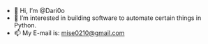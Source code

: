 - 👋 Hi, I’m @Dari0o
- 👀 I’m interested in building software to automate certain things in Python.
- 📫 My E-mail is: mise0210@gmail.com

<!---
Dari0o/Dari0o is a ✨ special ✨ repository because its `README.md` (this file) appears on your GitHub profile.
You can click the Preview link to take a look at your changes.
--->

